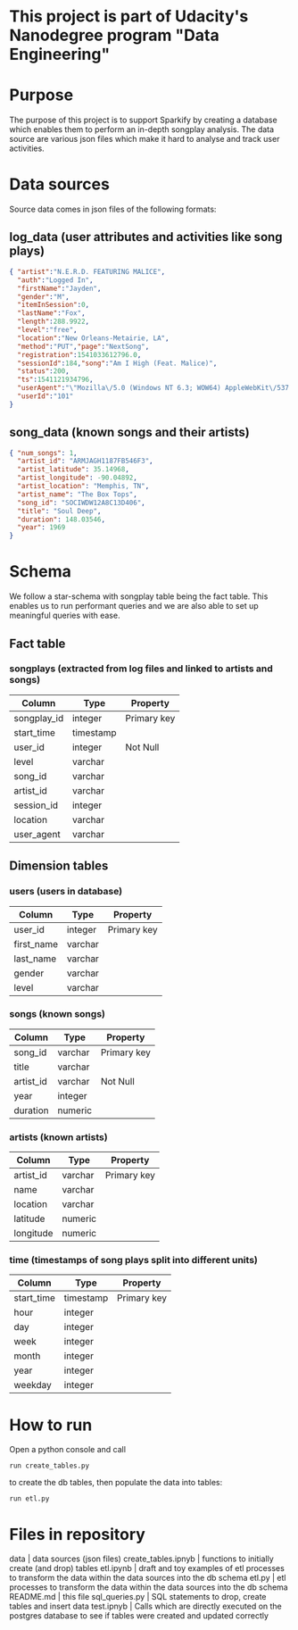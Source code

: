 # This project is part of Udacity's Nanodegree program "Data Engineering"

# Purpose

The purpose of this project is to support Sparkify by creating a database which enables them to perform an in-depth songplay analysis. The data source are various json files which make it hard to analyse and track user activities.

# Data sources

Source data comes in json files of the following formats:

## log_data (user attributes and activities like song plays)
```json
{ "artist":"N.E.R.D. FEATURING MALICE",
  "auth":"Logged In",
  "firstName":"Jayden",
  "gender":"M",
  "itemInSession":0,
  "lastName":"Fox",
  "length":288.9922,
  "level":"free",
  "location":"New Orleans-Metairie, LA",
  "method":"PUT","page":"NextSong",
  "registration":1541033612796.0,
  "sessionId":184,"song":"Am I High (Feat. Malice)",
  "status":200,
  "ts":1541121934796,
  "userAgent":"\"Mozilla\/5.0 (Windows NT 6.3; WOW64) AppleWebKit\/537.36 (KHTML, like Gecko) Chrome\/36.0.1985.143 Safari\/537.36\"",
  "userId":"101"
}
```

## song_data (known songs and their artists)
```json
{ "num_songs": 1, 
  "artist_id": "ARMJAGH1187FB546F3", 
  "artist_latitude": 35.14968, 
  "artist_longitude": -90.04892, 
  "artist_location": "Memphis, TN", 
  "artist_name": "The Box Tops", 
  "song_id": "SOCIWDW12A8C13D406", 
  "title": "Soul Deep", 
  "duration": 148.03546, 
  "year": 1969
}
```

# Schema

We follow a star-schema with songplay table being the fact table. This enables us to run performant queries and we are also able to set up meaningful queries with ease.

## Fact table

### songplays (extracted from log files and linked to artists and songs)

|   Column    |  Type     |  Property   |
| ----------- | --------- | ----------- |
| songplay_id | integer   | Primary key |
| start_time  | timestamp |             |
| user_id     | integer   | Not Null    |
| level       | varchar   |             |
| song_id     | varchar   |             |
| artist_id   | varchar   |             |
| session_id  | integer   |             |
| location    | varchar   |             |
| user_agent  | varchar   |             |

## Dimension tables

### users (users in database)

|   Column    |  Type     |  Property   |
| ----------- | --------- | ----------- |
| user_id     | integer   | Primary key |
| first_name  | varchar   |             |
| last_name   | varchar   |             |
| gender      | varchar   |             |
| level       | varchar   |             |

### songs (known songs)

|   Column    |  Type     |  Property   |
| ----------- | --------- | ----------- |
| song_id     | varchar   | Primary key |
| title       | varchar   |             |
| artist_id   | varchar   | Not Null    |
| year        | integer   |             |
| duration    | numeric   |             |

### artists (known artists)

|   Column    |  Type     |  Property   |
| ----------- | --------- | ----------- |
| artist_id   | varchar   | Primary key |
| name        | varchar   |             |
| location    | varchar   |             |
| latitude    | numeric   |             |
| longitude   | numeric   |             |

### time (timestamps of song plays split into different units)

|   Column    |  Type     |  Property   |
| ----------- | --------- | ----------- |
| start_time  | timestamp | Primary key |
| hour        | integer   |             |
| day         | integer   |             |
| week        | integer   |             |
| month       | integer   |             |
| year        | integer   |             |
| weekday     | integer   |             |

# How to run

Open a python console and call
``` 
run create_tables.py
```
to create the db tables,
then populate the data into tables:
``` 
run etl.py
```

# Files in repository
data                | data sources (json files)
create_tables.ipnyb | functions to initially create (and drop) tables
etl.ipynb           | draft and toy examples of etl processes to transform the data within the data sources into the db schema
etl.py              | etl processes to transform the data within the data sources into the db schema
README.md           | this file
sql_queries.py      | SQL statements to drop, create tables and insert data
test.ipnyb          | Calls which are directly executed on the postgres database to see if tables were created and updated correctly
